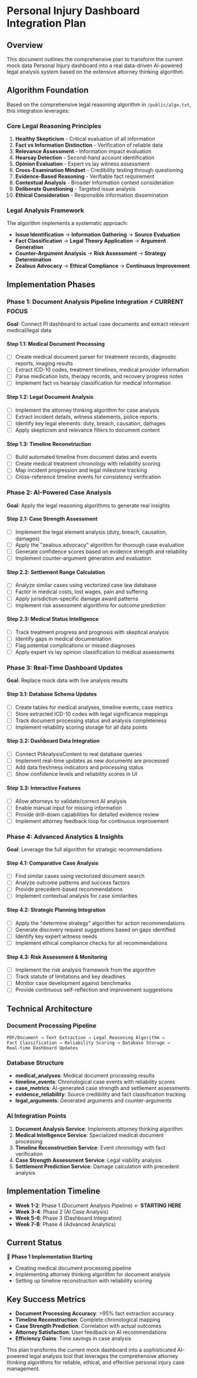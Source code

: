# Personal Injury Dashboard Integration Plan

## Overview
This document outlines the comprehensive plan to transform the current mock data Personal Injury dashboard into a real data-driven AI-powered legal analysis system based on the extensive attorney thinking algorithm.

## Algorithm Foundation
Based on the comprehensive legal reasoning algorithm in `/public/algo.txt`, this integration leverages:

### Core Legal Reasoning Principles
1. **Healthy Skepticism** - Critical evaluation of all information
2. **Fact vs Information Distinction** - Verification of reliable data
3. **Relevance Assessment** - Information impact evaluation
4. **Hearsay Detection** - Second-hand account identification
5. **Opinion Evaluation** - Expert vs lay witness assessment
6. **Cross-Examination Mindset** - Credibility testing through questioning
7. **Evidence-Based Reasoning** - Verifiable fact requirement
8. **Contextual Analysis** - Broader information context consideration
9. **Deliberate Questioning** - Targeted issue analysis
10. **Ethical Consideration** - Responsible information dissemination

### Legal Analysis Framework
The algorithm implements a systematic approach:
- **Issue Identification** → **Information Gathering** → **Source Evaluation**
- **Fact Classification** → **Legal Theory Application** → **Argument Generation**
- **Counter-Argument Analysis** → **Risk Assessment** → **Strategy Determination**
- **Zealous Advocacy** → **Ethical Compliance** → **Continuous Improvement**

## Implementation Phases

### Phase 1: Document Analysis Pipeline Integration ⚡ **CURRENT FOCUS**
**Goal**: Connect PI dashboard to actual case documents and extract relevant medical/legal data

#### Step 1.1: Medical Document Processing
- [ ] Create medical document parser for treatment records, diagnostic reports, imaging results
- [ ] Extract ICD-10 codes, treatment timelines, medical provider information
- [ ] Parse medication lists, therapy records, and recovery progress notes
- [ ] Implement fact vs hearsay classification for medical information

#### Step 1.2: Legal Document Analysis  
- [ ] Implement the attorney thinking algorithm for case analysis
- [ ] Extract incident details, witness statements, police reports
- [ ] Identify key legal elements: duty, breach, causation, damages
- [ ] Apply skepticism and relevance filters to document content

#### Step 1.3: Timeline Reconstruction
- [ ] Build automated timeline from document dates and events
- [ ] Create medical treatment chronology with reliability scoring
- [ ] Map incident progression and legal milestone tracking
- [ ] Cross-reference timeline events for consistency verification

### Phase 2: AI-Powered Case Analysis
**Goal**: Apply the legal reasoning algorithms to generate real insights

#### Step 2.1: Case Strength Assessment
- [ ] Implement the legal element analysis (duty, breach, causation, damages)
- [ ] Apply the "zealous advocacy" algorithm for thorough case evaluation
- [ ] Generate confidence scores based on evidence strength and reliability
- [ ] Implement counter-argument generation and evaluation

#### Step 2.2: Settlement Range Calculation
- [ ] Analyze similar cases using vectorized case law database
- [ ] Factor in medical costs, lost wages, pain and suffering
- [ ] Apply jurisdiction-specific damage award patterns
- [ ] Implement risk assessment algorithms for outcome prediction

#### Step 2.3: Medical Status Intelligence
- [ ] Track treatment progress and prognosis with skeptical analysis
- [ ] Identify gaps in medical documentation
- [ ] Flag potential complications or missed diagnoses
- [ ] Apply expert vs lay opinion classification to medical assessments

### Phase 3: Real-Time Dashboard Updates
**Goal**: Replace mock data with live analysis results

#### Step 3.1: Database Schema Updates
- [ ] Create tables for medical analyses, timeline events, case metrics
- [ ] Store extracted ICD-10 codes with legal significance mappings
- [ ] Track document processing status and analysis completeness
- [ ] Implement reliability scoring storage for all data points

#### Step 3.2: Dashboard Data Integration
- [ ] Connect PIAnalysisContent to real database queries
- [ ] Implement real-time updates as new documents are processed
- [ ] Add data freshness indicators and processing status
- [ ] Show confidence levels and reliability scores in UI

#### Step 3.3: Interactive Features
- [ ] Allow attorneys to validate/correct AI analysis
- [ ] Enable manual input for missing information
- [ ] Provide drill-down capabilities for detailed evidence review
- [ ] Implement attorney feedback loop for continuous improvement

### Phase 4: Advanced Analytics & Insights
**Goal**: Leverage the full algorithm for strategic recommendations

#### Step 4.1: Comparative Case Analysis
- [ ] Find similar cases using vectorized document search
- [ ] Analyze outcome patterns and success factors
- [ ] Provide precedent-based recommendations
- [ ] Implement contextual analysis for case similarities

#### Step 4.2: Strategic Planning Integration
- [ ] Apply the "determine strategy" algorithm for action recommendations
- [ ] Generate discovery request suggestions based on gaps identified
- [ ] Identify key expert witness needs
- [ ] Implement ethical compliance checks for all recommendations

#### Step 4.3: Risk Assessment & Monitoring
- [ ] Implement the risk analysis framework from the algorithm
- [ ] Track statute of limitations and key deadlines
- [ ] Monitor case development against benchmarks
- [ ] Provide continuous self-reflection and improvement suggestions

## Technical Architecture

### Document Processing Pipeline
```
PDF/Document → Text Extraction → Legal Reasoning Algorithm → 
Fact Classification → Reliability Scoring → Database Storage → 
Real-time Dashboard Updates
```

### Database Structure
- **medical_analyses**: Medical document processing results
- **timeline_events**: Chronological case events with reliability scores
- **case_metrics**: AI-generated case strength and settlement assessments
- **evidence_reliability**: Source credibility and fact classification tracking
- **legal_arguments**: Generated arguments and counter-arguments

### AI Integration Points
1. **Document Analysis Service**: Implements attorney thinking algorithm
2. **Medical Intelligence Service**: Specialized medical document processing
3. **Timeline Reconstruction Service**: Event chronology with fact verification
4. **Case Strength Assessment Service**: Legal viability analysis
5. **Settlement Prediction Service**: Damage calculation with precedent analysis

## Implementation Timeline
- **Week 1-2**: Phase 1 (Document Analysis Pipeline) ← **STARTING HERE**
- **Week 3-4**: Phase 2 (AI Case Analysis)  
- **Week 5-6**: Phase 3 (Dashboard Integration)
- **Week 7-8**: Phase 4 (Advanced Analytics)

## Current Status
🚀 **Phase 1 Implementation Starting**
- Creating medical document processing pipeline
- Implementing attorney thinking algorithm for document analysis
- Setting up timeline reconstruction with reliability scoring

## Key Success Metrics
- **Document Processing Accuracy**: >95% fact extraction accuracy
- **Timeline Reconstruction**: Complete chronological mapping
- **Case Strength Prediction**: Correlation with actual outcomes
- **Attorney Satisfaction**: User feedback on AI recommendations
- **Efficiency Gains**: Time savings in case analysis

This plan transforms the current mock dashboard into a sophisticated AI-powered legal analysis tool that leverages the comprehensive attorney thinking algorithms for reliable, ethical, and effective personal injury case management.